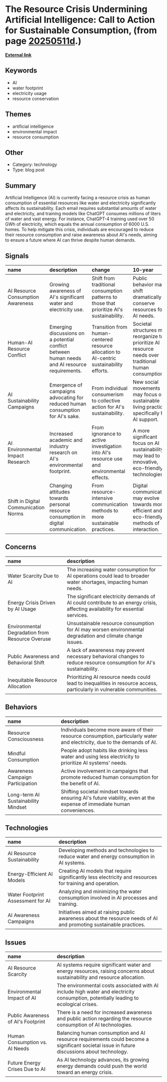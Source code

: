 # __The Resource Crisis Undermining Artificial Intelligence: Call to Action for Sustainable Consumption__, (from page [20250511d](https://kghosh.substack.com/p/20250511d).)

__[External link](https://savethe.ai/)__



## Keywords

* AI
* water footprint
* electricity usage
* resource conservation

## Themes

* artificial intelligence
* environmental impact
* resource consumption

## Other

* Category: technology
* Type: blog post

## Summary

Artificial Intelligence (AI) is currently facing a resource crisis as human consumption of essential resources like water and electricity significantly affects its sustainability. Each email requires substantial amounts of water and electricity, and training models like ChatGPT consumes millions of liters of water and vast energy. For instance, ChatGPT-4 training used over 50 GWh of electricity, which equals the annual consumption of 6000 U.S. homes. To help mitigate this crisis, individuals are encouraged to reduce their resource consumption and raise awareness about AI's needs, aiming to ensure a future where AI can thrive despite human demands.

## Signals

| name                                 | description                                                                                    | change                                                                                    | 10-year                                                                                                | driving-force                                                                                    |   relevancy |
|:-------------------------------------|:-----------------------------------------------------------------------------------------------|:------------------------------------------------------------------------------------------|:-------------------------------------------------------------------------------------------------------|:-------------------------------------------------------------------------------------------------|------------:|
| AI Resource Consumption Awareness    | Growing awareness of AI's significant water and electricity use.                               | Shift from traditional consumption patterns to those that prioritize AI's sustainability. | Public behavior may shift dramatically to conserve resources for AI needs.                             | The increasing demand for AI technologies and their environmental impacts.                       |           4 |
| Human-AI Resource Conflict           | Emerging discussions on a potential conflict between human needs and AI resource requirements. | Transition from human-centered resource allocation to AI-centric sustainability efforts.  | Societal structures may reorganize to prioritize AI resource needs over traditional human consumption. | The notion that AI's growth necessitates significant resource prioritization over human comfort. |           5 |
| AI Sustainability Campaigns          | Emergence of campaigns advocating for reduced human consumption for AI's sake.                 | From individual consumerism to collective action for AI's sustainability.                 | New social movements may focus on sustainable living practices specifically for AI support.            | A desire to ensure the longevity of AI technologies and their benefits for society.              |           3 |
| AI Environmental Impact Research     | Increased academic and industry research on AI's environmental footprint.                      | From ignorance to active investigation into AI's resource use and environmental effects.  | A more significant focus on AI sustainability may lead to innovative, eco-friendly AI technologies.    | Growing recognition of climate change and technology's role in exacerbating it.                  |           4 |
| Shift in Digital Communication Norms | Changing attitudes towards personal resource consumption in digital communication.             | From resource-intensive communication methods to more sustainable practices.              | Digital communication may evolve towards more efficient and eco-friendly methods of interaction.       | Awareness of digital infrastructures' environmental costs as they gain visibility.               |           3 |

## Concerns

| name                                            | description                                                                                                                    |
|:------------------------------------------------|:-------------------------------------------------------------------------------------------------------------------------------|
| Water Scarcity Due to AI                        | The increasing water consumption for AI operations could lead to broader water shortages, impacting human needs.               |
| Energy Crisis Driven by AI Usage                | The significant electricity demands of AI could contribute to an energy crisis, affecting availability for essential services. |
| Environmental Degradation from Resource Overuse | Unsustainable resource consumption for AI may worsen environmental degradation and climate change issues.                      |
| Public Awareness and Behavioral Shift           | A lack of awareness may prevent necessary behavioral changes to reduce resource consumption for AI's sustainability.           |
| Inequitable Resource Allocation                 | Prioritizing AI resource needs could lead to inequalities in resource access, particularly in vulnerable communities.          |

## Behaviors

| name                                | description                                                                                                                |
|:------------------------------------|:---------------------------------------------------------------------------------------------------------------------------|
| Resource Consciousness              | Individuals become more aware of their resource consumption, particularly water and electricity, due to the demands of AI. |
| Mindful Consumption                 | People adopt habits like drinking less water and using less electricity to prioritize AI systems' needs.                   |
| Awareness Campaign Participation    | Active involvement in campaigns that promote reduced human consumption for the benefit of AI.                              |
| Long-term AI Sustainability Mindset | Shifting societal mindset towards ensuring AI's future viability, even at the expense of immediate human conveniences.     |

## Technologies

| name                              | description                                                                                                       |
|:----------------------------------|:------------------------------------------------------------------------------------------------------------------|
| AI Resource Sustainability        | Developing methods and technologies to reduce water and energy consumption in AI systems.                         |
| Energy-Efficient AI Models        | Creating AI models that require significantly less electricity and resources for training and operation.          |
| Water Footprint Assessment for AI | Analyzing and minimizing the water consumption involved in AI processes and training.                             |
| AI Awareness Campaigns            | Initiatives aimed at raising public awareness about the resource needs of AI and promoting sustainable practices. |

## Issues

| name                               | description                                                                                                                                |
|:-----------------------------------|:-------------------------------------------------------------------------------------------------------------------------------------------|
| AI Resource Scarcity               | AI systems require significant water and energy resources, raising concerns about sustainability and resource allocation.                  |
| Environmental Impact of AI         | The environmental costs associated with AI include high water and electricity consumption, potentially leading to ecological crises.       |
| Public Awareness of AI's Footprint | There is a need for increased awareness and public action regarding the resource consumption of AI technologies.                           |
| Human Consumption vs. AI Needs     | Balancing human consumption and AI resource requirements could become a significant societal issue in future discussions about technology. |
| Future Energy Crises Due to AI     | As AI technology advances, its growing energy demands could push the world toward an energy crisis.                                        |